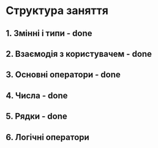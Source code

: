 # Структура заняття

## 1. Змінні і типи - done

## 2. Взаємодія з користувачем - done

## 3. Основні оператори - done

## 4. Числа - done

## 5. Рядки - done

## 6. Логічні оператори
